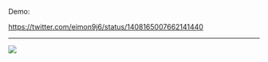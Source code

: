 Demo:

https://twitter.com/eimon9j6/status/1408165007662141440

-------------------------------------------------------------

![](https://i.imgur.com/cfdBMnM.jpg)
